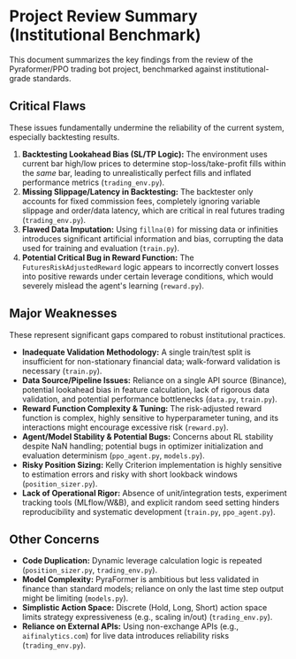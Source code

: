 # Project Review Summary (Institutional Benchmark)

This document summarizes the key findings from the review of the Pyraformer/PPO trading bot project, benchmarked against institutional-grade standards.

## Critical Flaws

These issues fundamentally undermine the reliability of the current system, especially backtesting results.

1.  **Backtesting Lookahead Bias (SL/TP Logic):** The environment uses current bar high/low prices to determine stop-loss/take-profit fills within the *same* bar, leading to unrealistically perfect fills and inflated performance metrics (`trading_env.py`).
2.  **Missing Slippage/Latency in Backtesting:** The backtester only accounts for fixed commission fees, completely ignoring variable slippage and order/data latency, which are critical in real futures trading (`trading_env.py`).
3.  **Flawed Data Imputation:** Using `fillna(0)` for missing data or infinities introduces significant artificial information and bias, corrupting the data used for training and evaluation (`train.py`).
4.  **Potential Critical Bug in Reward Function:** The `FuturesRiskAdjustedReward` logic appears to incorrectly convert losses into positive rewards under certain leverage conditions, which would severely mislead the agent's learning (`reward.py`).

## Major Weaknesses

These represent significant gaps compared to robust institutional practices.

*   **Inadequate Validation Methodology:** A single train/test split is insufficient for non-stationary financial data; walk-forward validation is necessary (`train.py`).
*   **Data Source/Pipeline Issues:** Reliance on a single API source (Binance), potential lookahead bias in feature calculation, lack of rigorous data validation, and potential performance bottlenecks (`data.py`, `train.py`).
*   **Reward Function Complexity & Tuning:** The risk-adjusted reward function is complex, highly sensitive to hyperparameter tuning, and its interactions might encourage excessive risk (`reward.py`).
*   **Agent/Model Stability & Potential Bugs:** Concerns about RL stability despite NaN handling; potential bugs in optimizer initialization and evaluation determinism (`ppo_agent.py`, `models.py`).
*   **Risky Position Sizing:** Kelly Criterion implementation is highly sensitive to estimation errors and risky with short lookback windows (`position_sizer.py`).
*   **Lack of Operational Rigor:** Absence of unit/integration tests, experiment tracking tools (MLflow/W&B), and explicit random seed setting hinders reproducibility and systematic development (`train.py`, `ppo_agent.py`).

## Other Concerns

*   **Code Duplication:** Dynamic leverage calculation logic is repeated (`position_sizer.py`, `trading_env.py`).
*   **Model Complexity:** PyraFormer is ambitious but less validated in finance than standard models; reliance on only the last time step output might be limiting (`models.py`).
*   **Simplistic Action Space:** Discrete (Hold, Long, Short) action space limits strategy expressiveness (e.g., scaling in/out) (`trading_env.py`).
*   **Reliance on External APIs:** Using non-exchange APIs (e.g., `aifinalytics.com`) for live data introduces reliability risks (`trading_env.py`).
